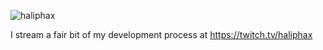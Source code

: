 ![haliphax](https://pbs.twimg.com/profile_banners/458808076/1545597092/1500x500)

I stream a fair bit of my development process at https://twitch.tv/haliphax
